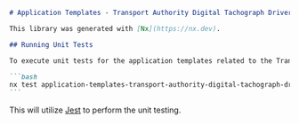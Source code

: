 ````markdown
# Application Templates - Transport Authority Digital Tachograph Driver's Card

This library was generated with [Nx](https://nx.dev).

## Running Unit Tests

To execute unit tests for the application templates related to the Transport Authority Digital Tachograph Driver's Card, run the following command:

```bash
nx test application-templates-transport-authority-digital-tachograph-drivers-card
```
````

This will utilize [Jest](https://jestjs.io) to perform the unit testing.

```

```
